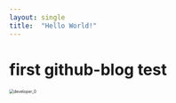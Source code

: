 ```yaml
---
layout: single
title:  "Hello World!"
---
```


# first github-blog test

<img src="C:\Blog\0package-github-blog\0package.github.io\images\2024-09-28-test\developer_0.jpg" alt="developer_0" style="zoom:50%;" />
